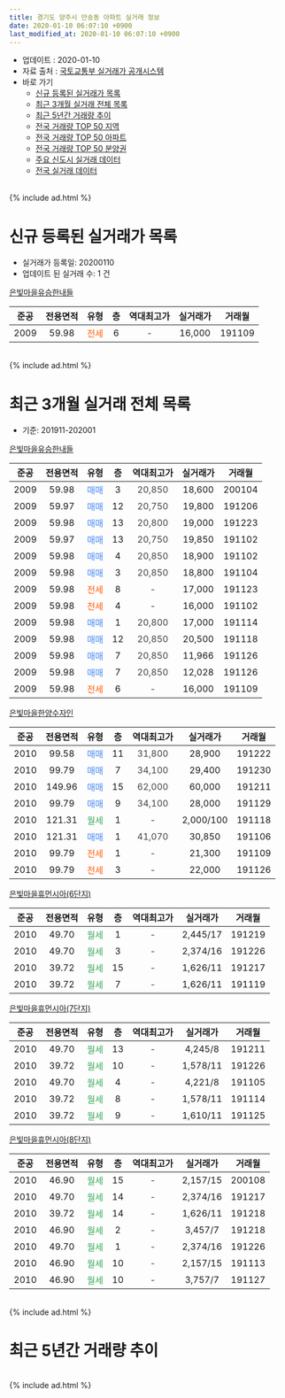 ```yaml
---
title: 경기도 양주시 만송동 아파트 실거래 정보
date: 2020-01-10 06:07:10 +0900
last_modified_at: 2020-01-10 06:07:10 +0900
---
```


* 업데이트 : 2020-01-10
* 자료 출처 : [국토교통부 실거래가 공개시스템](http://rt.molit.go.kr)
* 바로 가기
    * [신규 등록된 실거래가 목록](#신규-등록된-실거래가-목록)
    * [최근 3개월 실거래 전체 목록](#최근-3개월-실거래-전체-목록)
    * [최근 5년간 거래량 추이](#최근-5년간-거래량-추이)
    * [전국 거래량 TOP 50 지역](https://inasie.github.io/apt-trade-info/최근-3개월-전국에서-가장-거래가-많이-발생한-지역)
    * [전국 거래량 TOP 50 아파트](https://inasie.github.io/apt-trade-info/최근-3개월-전국에서-가장-거래가-많이-발생한-아파트)
    * [전국 거래량 TOP 50 분양권](https://inasie.github.io/apt-trade-info/최근-3개월-전국에서-가장-거래가-많이-발생한-분양권)
    * [주요 신도시 실거래 데이터](https://inasie.github.io/apt-trade-info/주요-신도시)
    * [전국 실거래 데이터](https://inasie.github.io/apt-trade-info/전국)
<br>
{% include ad.html %}
<br>

# 신규 등록된 실거래가 목록
* 실거래가 등록일: 20200110
* 업데이트 된 실거래 수: 1 건


[은빛마을유승한내들](https://search.naver.com/search.naver?query=%EA%B2%BD%EA%B8%B0%EB%8F%84+%EC%96%91%EC%A3%BC%EC%8B%9C+%EB%A7%8C%EC%86%A1%EB%8F%99+%EC%9D%80%EB%B9%9B%EB%A7%88%EC%9D%84%EC%9C%A0%EC%8A%B9%ED%95%9C%EB%82%B4%EB%93%A4)

|준공|전용면적|유형|층|역대최고가|실거래가|거래월|
|:---:|:---:|:---:|:---:|:---:|:---:|:---:|
|2009|59.98|<span style="color:#ff5a00">전세</span>|6|<span style="color:#444444">-</span>|16,000|191109|


<br>
{% include ad.html %}
<br>

# 최근 3개월 실거래 전체 목록
* 기준: 201911-202001


[은빛마을유승한내들](https://search.naver.com/search.naver?query=%EA%B2%BD%EA%B8%B0%EB%8F%84+%EC%96%91%EC%A3%BC%EC%8B%9C+%EB%A7%8C%EC%86%A1%EB%8F%99+%EC%9D%80%EB%B9%9B%EB%A7%88%EC%9D%84%EC%9C%A0%EC%8A%B9%ED%95%9C%EB%82%B4%EB%93%A4)

|준공|전용면적|유형|층|역대최고가|실거래가|거래월|
|:---:|:---:|:---:|:---:|:---:|:---:|:---:|
|2009|59.98|<span style="color:#4285f3">매매</span>|3|<span style="color:#444444">20,850</span>|18,600|200104|
|2009|59.97|<span style="color:#4285f3">매매</span>|12|<span style="color:#444444">20,750</span>|19,800|191206|
|2009|59.98|<span style="color:#4285f3">매매</span>|13|<span style="color:#444444">20,800</span>|19,000|191223|
|2009|59.97|<span style="color:#4285f3">매매</span>|13|<span style="color:#444444">20,750</span>|19,850|191102|
|2009|59.98|<span style="color:#4285f3">매매</span>|4|<span style="color:#444444">20,850</span>|18,900|191102|
|2009|59.98|<span style="color:#4285f3">매매</span>|3|<span style="color:#444444">20,850</span>|18,800|191104|
|2009|59.98|<span style="color:#ff5a00">전세</span>|8|<span style="color:#444444">-</span>|17,000|191123|
|2009|59.98|<span style="color:#ff5a00">전세</span>|4|<span style="color:#444444">-</span>|16,000|191102|
|2009|59.98|<span style="color:#4285f3">매매</span>|1|<span style="color:#444444">20,800</span>|17,000|191114|
|2009|59.98|<span style="color:#4285f3">매매</span>|12|<span style="color:#444444">20,850</span>|20,500|191118|
|2009|59.98|<span style="color:#4285f3">매매</span>|7|<span style="color:#444444">20,850</span>|11,966|191126|
|2009|59.98|<span style="color:#4285f3">매매</span>|7|<span style="color:#444444">20,850</span>|12,028|191126|
|2009|59.98|<span style="color:#ff5a00">전세</span>|6|<span style="color:#444444">-</span>|16,000|191109|

[은빛마을한양수자인](https://search.naver.com/search.naver?query=%EA%B2%BD%EA%B8%B0%EB%8F%84+%EC%96%91%EC%A3%BC%EC%8B%9C+%EB%A7%8C%EC%86%A1%EB%8F%99+%EC%9D%80%EB%B9%9B%EB%A7%88%EC%9D%84%ED%95%9C%EC%96%91%EC%88%98%EC%9E%90%EC%9D%B8)

|준공|전용면적|유형|층|역대최고가|실거래가|거래월|
|:---:|:---:|:---:|:---:|:---:|:---:|:---:|
|2010|99.58|<span style="color:#4285f3">매매</span>|11|<span style="color:#444444">31,800</span>|28,900|191222|
|2010|99.79|<span style="color:#4285f3">매매</span>|7|<span style="color:#444444">34,100</span>|29,400|191230|
|2010|149.96|<span style="color:#4285f3">매매</span>|15|<span style="color:#444444">62,000</span>|60,000|191211|
|2010|99.79|<span style="color:#4285f3">매매</span>|9|<span style="color:#444444">34,100</span>|28,000|191129|
|2010|121.31|<span style="color:#34a853">월세</span>|1|<span style="color:#444444">-</span>|2,000/100|191118|
|2010|121.31|<span style="color:#4285f3">매매</span>|1|<span style="color:#444444">41,070</span>|30,850|191106|
|2010|99.79|<span style="color:#ff5a00">전세</span>|1|<span style="color:#444444">-</span>|21,300|191109|
|2010|99.79|<span style="color:#ff5a00">전세</span>|3|<span style="color:#444444">-</span>|22,000|191126|

[은빛마을휴먼시아(6단지)](https://search.naver.com/search.naver?query=%EA%B2%BD%EA%B8%B0%EB%8F%84+%EC%96%91%EC%A3%BC%EC%8B%9C+%EB%A7%8C%EC%86%A1%EB%8F%99+%EC%9D%80%EB%B9%9B%EB%A7%88%EC%9D%84%ED%9C%B4%EB%A8%BC%EC%8B%9C%EC%95%84%286%EB%8B%A8%EC%A7%80%29)

|준공|전용면적|유형|층|역대최고가|실거래가|거래월|
|:---:|:---:|:---:|:---:|:---:|:---:|:---:|
|2010|49.70|<span style="color:#34a853">월세</span>|1|<span style="color:#444444">-</span>|2,445/17|191219|
|2010|49.70|<span style="color:#34a853">월세</span>|3|<span style="color:#444444">-</span>|2,374/16|191226|
|2010|39.72|<span style="color:#34a853">월세</span>|15|<span style="color:#444444">-</span>|1,626/11|191217|
|2010|39.72|<span style="color:#34a853">월세</span>|7|<span style="color:#444444">-</span>|1,626/11|191119|

[은빛마을휴먼시아(7단지)](https://search.naver.com/search.naver?query=%EA%B2%BD%EA%B8%B0%EB%8F%84+%EC%96%91%EC%A3%BC%EC%8B%9C+%EB%A7%8C%EC%86%A1%EB%8F%99+%EC%9D%80%EB%B9%9B%EB%A7%88%EC%9D%84%ED%9C%B4%EB%A8%BC%EC%8B%9C%EC%95%84%287%EB%8B%A8%EC%A7%80%29)

|준공|전용면적|유형|층|역대최고가|실거래가|거래월|
|:---:|:---:|:---:|:---:|:---:|:---:|:---:|
|2010|49.70|<span style="color:#34a853">월세</span>|13|<span style="color:#444444">-</span>|4,245/8|191211|
|2010|39.72|<span style="color:#34a853">월세</span>|10|<span style="color:#444444">-</span>|1,578/11|191226|
|2010|49.70|<span style="color:#34a853">월세</span>|4|<span style="color:#444444">-</span>|4,221/8|191105|
|2010|39.72|<span style="color:#34a853">월세</span>|8|<span style="color:#444444">-</span>|1,578/11|191114|
|2010|39.72|<span style="color:#34a853">월세</span>|9|<span style="color:#444444">-</span>|1,610/11|191125|

[은빛마을휴먼시아(8단지)](https://search.naver.com/search.naver?query=%EA%B2%BD%EA%B8%B0%EB%8F%84+%EC%96%91%EC%A3%BC%EC%8B%9C+%EB%A7%8C%EC%86%A1%EB%8F%99+%EC%9D%80%EB%B9%9B%EB%A7%88%EC%9D%84%ED%9C%B4%EB%A8%BC%EC%8B%9C%EC%95%84%288%EB%8B%A8%EC%A7%80%29)

|준공|전용면적|유형|층|역대최고가|실거래가|거래월|
|:---:|:---:|:---:|:---:|:---:|:---:|:---:|
|2010|46.90|<span style="color:#34a853">월세</span>|15|<span style="color:#444444">-</span>|2,157/15|200108|
|2010|49.70|<span style="color:#34a853">월세</span>|14|<span style="color:#444444">-</span>|2,374/16|191217|
|2010|39.72|<span style="color:#34a853">월세</span>|14|<span style="color:#444444">-</span>|1,626/11|191218|
|2010|46.90|<span style="color:#34a853">월세</span>|2|<span style="color:#444444">-</span>|3,457/7|191218|
|2010|49.70|<span style="color:#34a853">월세</span>|1|<span style="color:#444444">-</span>|2,374/16|191226|
|2010|46.90|<span style="color:#34a853">월세</span>|10|<span style="color:#444444">-</span>|2,157/15|191113|
|2010|46.90|<span style="color:#34a853">월세</span>|10|<span style="color:#444444">-</span>|3,757/7|191127|


<br>
{% include ad.html %}
<br>

# 최근 5년간 거래량 추이


<div style="width:100%;">
    <canvas id="deal_progress" height="200"></canvas>
</div>

<script>
new Chart(document.getElementById("deal_progress"), {
    type: 'line',
    data: {
        labels: ['201501','201502','201503','201504','201505','201506','201507','201508','201509','201510','201511','201512','201601','201602','201603','201604','201605','201606','201607','201608','201609','201610','201611','201612','201701','201702','201703','201704','201705','201706','201707','201708','201709','201710','201711','201712','201801','201802','201803','201804','201805','201806','201807','201808','201809','201810','201811','201812','201901','201902','201903','201904','201905','201906','201907','201908','201909','201910','201911','201912','202001'],
        datasets: [{
            label: '매매',
            pointRadius: 1,
            data: [5, 6, 10, 17, 8, 6, 6, 9, 14, 13, 13, 1, 6, 4, 6, 6, 10, 4, 7, 10, 9, 9, 5, 1, 5, 5, 5, 5, 4, 2, 6, 7, 4, 4, 3, 5, 8, 5, 11, 4, 3, 2, 4, 8, 6, 3, 1, 4, 7, 5, 5, 5, 3, 3, 5, 5, 6, 6, 9, 5, 1],
            borderColor: "rgba(255, 201, 14, 1)",
            backgroundColor: "rgba(255, 201, 14, 0.5)",
            fill: false,
            lineTension: 0
        },{
            label: '전월세',
            pointRadius: 1,
            data: [30, 17, 20, 21, 18, 22, 11, 20, 20, 13, 14, 13, 23, 17, 17, 15, 48, 221, 36, 25, 20, 43, 15, 13, 22, 25, 26, 18, 16, 24, 26, 19, 15, 10, 18, 11, 16, 17, 21, 8, 53, 202, 23, 17, 20, 43, 12, 13, 19, 21, 34, 20, 17, 19, 18, 27, 20, 20, 12, 9, 1],
            borderColor: "rgba(0, 141, 185, 1)",
            backgroundColor: "rgba(0, 141, 185, 0.5)",
            fill: false,
            lineTension: 0
        }
        ]
    },
    options: {
        responsive: true,
        title: {
            display: false
        },
        tooltips: {
            mode: 'index',
            intersect: false
        },
        hover: {
            mode: 'nearest',
            intersect: true
        },
        scales: {
            xAxes: [{
                display: true,
                scaleLabel: {
                    display: true,
                    labelString: '년/월'
                }
            }],
            yAxes: [{
                display: true,
                ticks: {
                    suggestedMin: 0,
                },
                scaleLabel: {
                    display: true,
                    labelString: '실거래 수'
                }
            }]
        }
    }
});

</script>


<br>
{% include ad.html %}
<br>


